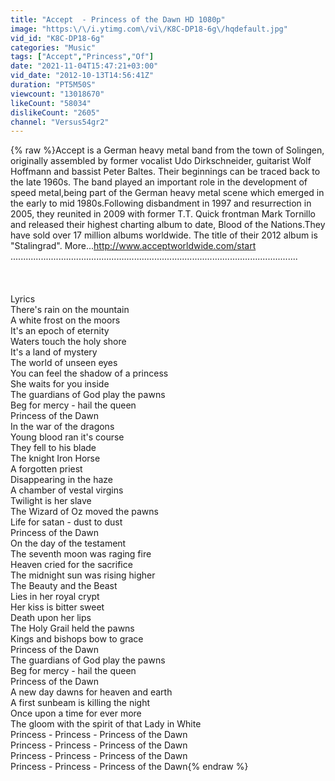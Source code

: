 ```yaml
---
title: "Accept  - Princess of the Dawn HD 1080p"
image: "https:\/\/i.ytimg.com\/vi\/K8C-DP18-6g\/hqdefault.jpg"
vid_id: "K8C-DP18-6g"
categories: "Music"
tags: ["Accept","Princess","Of"]
date: "2021-11-04T15:47:21+03:00"
vid_date: "2012-10-13T14:56:41Z"
duration: "PT5M50S"
viewcount: "13018670"
likeCount: "58034"
dislikeCount: "2605"
channel: "Versus54gr2"
---
```

{% raw %}Accept is a German heavy metal band from the town of Solingen, originally assembled by former vocalist Udo Dirkschneider, guitarist Wolf Hoffmann and bassist Peter Baltes. Their beginnings can be traced back to the late 1960s. The band played an important role in the development of speed metal,being part of the German heavy metal scene which emerged in the early to mid 1980s.Following disbandment in 1997 and resurrection in 2005, they reunited in 2009 with former T.T. Quick frontman Mark Tornillo and released their highest charting album to date, Blood of the Nations.They have sold over 17 million albums worldwide. The title of their 2012 album is &quot;Stalingrad&quot;. More...<a rel="nofollow" target="blank" href="http://www.acceptworldwide.com/start">http://www.acceptworldwide.com/start</a><br />..................................................................................................................<br /><br /><br /><br />Lyrics<br />There's rain on the mountain<br />A white frost on the moors<br />It's an epoch of eternity<br />Waters touch the holy shore<br />It's a land of mystery<br />The world of unseen eyes<br />You can feel the shadow of a princess<br />She waits for you inside<br />The guardians of God play the pawns<br />Beg for mercy - hail the queen<br />Princess of the Dawn<br />In the war of the dragons<br />Young blood ran it's course<br />They fell to his blade<br />The knight Iron Horse<br />A forgotten priest<br />Disappearing in the haze<br />A chamber of vestal virgins<br />Twilight is her slave<br />The Wizard of Oz moved the pawns<br />Life for satan - dust to dust<br />Princess of the Dawn<br />On the day of the testament<br />The seventh moon was raging fire<br />Heaven cried for the sacrifice<br />The midnight sun was rising higher<br />The Beauty and the Beast<br />Lies in her royal crypt<br />Her kiss is bitter sweet<br />Death upon her lips<br />The Holy Grail held the pawns<br />Kings and bishops bow to grace<br />Princess of the Dawn<br />The guardians of God play the pawns<br />Beg for mercy - hail the queen<br />Princess of the Dawn<br />A new day dawns for heaven and earth<br />A first sunbeam is killing the night<br />Once upon a time for ever more<br />The gloom with the spirit of that Lady in White<br />Princess - Princess - Princess of the Dawn<br />Princess - Princess - Princess of the Dawn<br />Princess - Princess - Princess of the Dawn<br />Princess - Princess - Princess of the Dawn{% endraw %}
